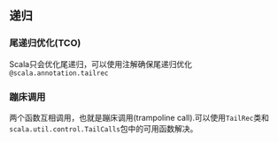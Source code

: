 ## 递归
### 尾递归优化(TCO)
Scala只会优化尾递归，可以使用注解确保尾递归优化`@scala.annotation.tailrec`

### 蹦床调用
两个函数互相调用，也就是蹦床调用(trampoline call).可以使用`TailRec`类和`scala.util.control.TailCalls`包中的可用函数解决。